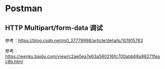 # Postman

## HTTP Multipart/form-data 调试

参考：https://blog.csdn.net/m0_37779998/article/details/101915783

参考：https://wenku.baidu.com/view/c2ae0ea7e63a580216fc700abb68a98271feac8b.html

